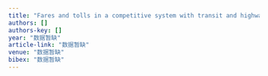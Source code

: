 ```yaml
---
title: "Fares and tolls in a competitive system with transit and highway: the case with two groups of commuters"
authors: []
authors-key: []
year: "数据暂缺"
article-link: "数据暂缺"
venue: "数据暂缺"
bibex: "数据暂缺"
---
```

